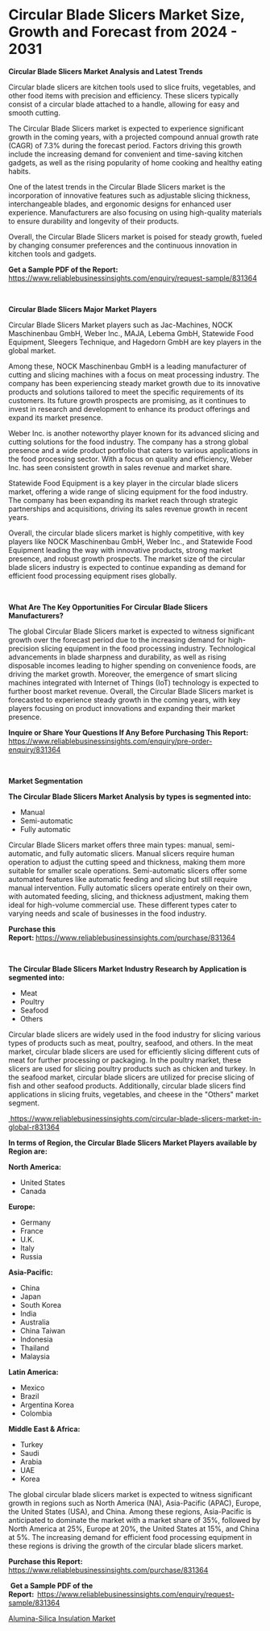 <p><h1>Circular Blade Slicers Market Size, Growth and Forecast from 2024 - 2031</h1></p><p><strong>Circular Blade Slicers Market Analysis and Latest Trends</strong></p>
<p><p>Circular blade slicers are kitchen tools used to slice fruits, vegetables, and other food items with precision and efficiency. These slicers typically consist of a circular blade attached to a handle, allowing for easy and smooth cutting.</p><p>The Circular Blade Slicers market is expected to experience significant growth in the coming years, with a projected compound annual growth rate (CAGR) of 7.3% during the forecast period. Factors driving this growth include the increasing demand for convenient and time-saving kitchen gadgets, as well as the rising popularity of home cooking and healthy eating habits.</p><p>One of the latest trends in the Circular Blade Slicers market is the incorporation of innovative features such as adjustable slicing thickness, interchangeable blades, and ergonomic designs for enhanced user experience. Manufacturers are also focusing on using high-quality materials to ensure durability and longevity of their products.</p><p>Overall, the Circular Blade Slicers market is poised for steady growth, fueled by changing consumer preferences and the continuous innovation in kitchen tools and gadgets.</p></p>
<p><strong>Get a Sample PDF of the Report:&nbsp;</strong> <a href="https://www.reliablebusinessinsights.com/enquiry/request-sample/831364">https://www.reliablebusinessinsights.com/enquiry/request-sample/831364</a></p>
<p>&nbsp;</p>
<p><strong>Circular Blade Slicers Major Market Players</strong></p>
<p><p>Circular Blade Slicers Market players such as Jac-Machines, NOCK Maschinenbau GmbH, Weber Inc., MAJA, Lebema GmbH, Statewide Food Equipment, Sleegers Technique, and Hagedorn GmbH are key players in the global market. </p><p>Among these, NOCK Maschinenbau GmbH is a leading manufacturer of cutting and slicing machines with a focus on meat processing industry. The company has been experiencing steady market growth due to its innovative products and solutions tailored to meet the specific requirements of its customers. Its future growth prospects are promising, as it continues to invest in research and development to enhance its product offerings and expand its market presence. </p><p>Weber Inc. is another noteworthy player known for its advanced slicing and cutting solutions for the food industry. The company has a strong global presence and a wide product portfolio that caters to various applications in the food processing sector. With a focus on quality and efficiency, Weber Inc. has seen consistent growth in sales revenue and market share.</p><p>Statewide Food Equipment is a key player in the circular blade slicers market, offering a wide range of slicing equipment for the food industry. The company has been expanding its market reach through strategic partnerships and acquisitions, driving its sales revenue growth in recent years.</p><p>Overall, the circular blade slicers market is highly competitive, with key players like NOCK Maschinenbau GmbH, Weber Inc., and Statewide Food Equipment leading the way with innovative products, strong market presence, and robust growth prospects. The market size of the circular blade slicers industry is expected to continue expanding as demand for efficient food processing equipment rises globally.</p></p>
<p>&nbsp;</p>
<p><strong>What Are The Key Opportunities For Circular Blade Slicers Manufacturers?</strong></p>
<p><p>The global Circular Blade Slicers market is expected to witness significant growth over the forecast period due to the increasing demand for high-precision slicing equipment in the food processing industry. Technological advancements in blade sharpness and durability, as well as rising disposable incomes leading to higher spending on convenience foods, are driving the market growth. Moreover, the emergence of smart slicing machines integrated with Internet of Things (IoT) technology is expected to further boost market revenue. Overall, the Circular Blade Slicers market is forecasted to experience steady growth in the coming years, with key players focusing on product innovations and expanding their market presence.</p></p>
<p><strong>Inquire or Share Your Questions If Any Before Purchasing This Report:</strong> <a href="https://www.reliablebusinessinsights.com/enquiry/pre-order-enquiry/831364">https://www.reliablebusinessinsights.com/enquiry/pre-order-enquiry/831364</a></p>
<p>&nbsp;</p>
<p><strong>Market Segmentation</strong></p>
<p><strong>The Circular Blade Slicers Market Analysis by types is segmented into:</strong></p>
<p><ul><li>Manual</li><li>Semi-automatic</li><li>Fully automatic</li></ul></p>
<p><p>Circular Blade Slicers market offers three main types: manual, semi-automatic, and fully automatic slicers. Manual slicers require human operation to adjust the cutting speed and thickness, making them more suitable for smaller scale operations. Semi-automatic slicers offer some automated features like automatic feeding and slicing but still require manual intervention. Fully automatic slicers operate entirely on their own, with automated feeding, slicing, and thickness adjustment, making them ideal for high-volume commercial use. These different types cater to varying needs and scale of businesses in the food industry.</p></p>
<p><strong>Purchase this Report:&nbsp;</strong><a href="https://www.reliablebusinessinsights.com/purchase/831364">https://www.reliablebusinessinsights.com/purchase/831364</a></p>
<p>&nbsp;</p>
<p><strong>The Circular Blade Slicers Market Industry Research by Application is segmented into:</strong></p>
<p><ul><li>Meat</li><li>Poultry</li><li>Seafood</li><li>Others</li></ul></p>
<p><p>Circular blade slicers are widely used in the food industry for slicing various types of products such as meat, poultry, seafood, and others. In the meat market, circular blade slicers are used for efficiently slicing different cuts of meat for further processing or packaging. In the poultry market, these slicers are used for slicing poultry products such as chicken and turkey. In the seafood market, circular blade slicers are utilized for precise slicing of fish and other seafood products. Additionally, circular blade slicers find applications in slicing fruits, vegetables, and cheese in the "Others" market segment.</p></p>
<p><a href="https://www.reliablebusinessinsights.com/circular-blade-slicers-market-in-global-r831364">&nbsp;https://www.reliablebusinessinsights.com/circular-blade-slicers-market-in-global-r831364</a></p>
<p><strong>In terms of Region, the Circular Blade Slicers Market Players available by Region are:</strong></p>
<p>
    <p> <strong> North America: </strong>
        <ul>
            <li>United States</li>
            <li>Canada</li>
        </ul>
        </p> 
    <p> <strong> Europe: </strong>
        <ul>
            <li>Germany</li>
            <li>France</li>
            <li>U.K.</li>
            <li>Italy</li>
            <li>Russia</li>
        </ul>
        </p> 
    <p> <strong> Asia-Pacific: </strong>
        <ul>
            <li>China</li>
            <li>Japan</li>
            <li>South Korea</li>
            <li>India</li>
            <li>Australia</li>
            <li>China Taiwan</li>
            <li>Indonesia</li>
            <li>Thailand</li>
            <li>Malaysia</li>
        </ul>
        </p> 
    <p> <strong> Latin America: </strong>
        <ul>
            <li>Mexico</li>
            <li>Brazil</li>
            <li>Argentina Korea</li>
            <li>Colombia</li>
        </ul>
        </p> 
    <p> <strong> Middle East & Africa: </strong>
        <ul>
            <li>Turkey</li>
            <li>Saudi</li>
            <li>Arabia</li>
            <li>UAE</li>
            <li>Korea</li>
        </ul>
    </p>
    </p>
<p><p>The global circular blade slicers market is expected to witness significant growth in regions such as North America (NA), Asia-Pacific (APAC), Europe, the United States (USA), and China. Among these regions, Asia-Pacific is anticipated to dominate the market with a market share of 35%, followed by North America at 25%, Europe at 20%, the United States at 15%, and China at 5%. The increasing demand for efficient food processing equipment in these regions is driving the growth of the circular blade slicers market.</p></p>
<p><strong>Purchase this Report: </strong><a href="https://www.reliablebusinessinsights.com/purchase/831364">https://www.reliablebusinessinsights.com/purchase/831364</a></p>
<p>&nbsp;<strong>Get a Sample PDF of the Report:&nbsp;&nbsp;</strong><a href="https://www.reliablebusinessinsights.com/enquiry/request-sample/831364">https://www.reliablebusinessinsights.com/enquiry/request-sample/831364</a></p>
<p><strong></strong></p>
<p><p><a href="https://github.com/edytherolanlouisejk1miz0wig/Market-Research-Report-List-2/blob/main/alumina-silica-insulation-market.md">Alumina-Silica Insulation Market</a></p></p>